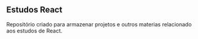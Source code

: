 ## Estudos React

Repositório criado para armazenar projetos e outros materias relacionado
aos estudos de React.
